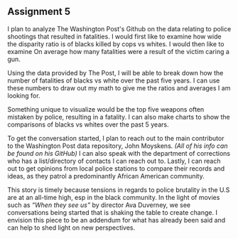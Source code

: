 ## Assignment 5

I plan to analyze The Washington Post's Github on the data relating to police shootings that resulted in fatalities. I would first like to examine how wide the disparity ratio is of blacks killed by cops vs whites. I would then like to examine On average how many fatalities were a result of the victim caring a gun.

Using the data provided by The Post, I will be able to break down how the number of fatalities of blacks vs white over the past five years. I can use these numbers to draw out my math to give me the ratios and averages I am looking for. 
 
Something unique to visualize would be the top five weapons often mistaken by police, resulting in a fatality. I can also make charts to show the comparisons of blacks vs whites over the past 5 years. 

To get the conversation started, I plan to reach out to the main contributor to the Washington Post data repository, John Moyskens. *(All of his info can be found on his GitHub)* I can also speak with the department of corrections who has a list/directory of contacts I can reach out to. Lastly, I can reach out to get opinions from local police stations to compare their records and ideas, as they patrol a predominantly African American community. 

This story is timely because tensions in regards to police brutality in the U.S are at an all-time high, esp in the black community. In the light of movies such as *“When they see us”* by director Ava Duverney, we see conversations being started that is shaking the table to create change. I envision this piece to be an addendum for what has already been said and can help to shed light on new perspectives. 
